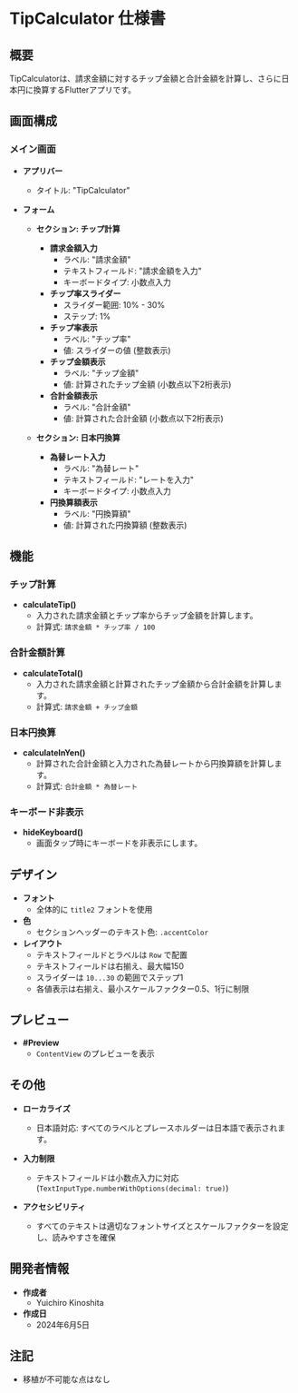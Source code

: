 # TipCalculator 仕様書

## 概要
TipCalculatorは、請求金額に対するチップ金額と合計金額を計算し、さらに日本円に換算するFlutterアプリです。

## 画面構成
### メイン画面
- **アプリバー**
  - タイトル: "TipCalculator"

- **フォーム**
  - **セクション: チップ計算**
    - **請求金額入力**
      - ラベル: "請求金額"
      - テキストフィールド: "請求金額を入力"
      - キーボードタイプ: 小数点入力
    - **チップ率スライダー**
      - スライダー範囲: 10% - 30%
      - ステップ: 1%
    - **チップ率表示**
      - ラベル: "チップ率"
      - 値: スライダーの値 (整数表示)
    - **チップ金額表示**
      - ラベル: "チップ金額"
      - 値: 計算されたチップ金額 (小数点以下2桁表示)
    - **合計金額表示**
      - ラベル: "合計金額"
      - 値: 計算された合計金額 (小数点以下2桁表示)

  - **セクション: 日本円換算**
    - **為替レート入力**
      - ラベル: "為替レート"
      - テキストフィールド: "レートを入力"
      - キーボードタイプ: 小数点入力
    - **円換算額表示**
      - ラベル: "円換算額"
      - 値: 計算された円換算額 (整数表示)

## 機能
### チップ計算
- **calculateTip()**
  - 入力された請求金額とチップ率からチップ金額を計算します。
  - 計算式: `請求金額 * チップ率 / 100`

### 合計金額計算
- **calculateTotal()**
  - 入力された請求金額と計算されたチップ金額から合計金額を計算します。
  - 計算式: `請求金額 + チップ金額`

### 日本円換算
- **calculateInYen()**
  - 計算された合計金額と入力された為替レートから円換算額を計算します。
  - 計算式: `合計金額 * 為替レート`

### キーボード非表示
- **hideKeyboard()**
  - 画面タップ時にキーボードを非表示にします。

## デザイン
- **フォント**
  - 全体的に `title2` フォントを使用
- **色**
  - セクションヘッダーのテキスト色: `.accentColor`
- **レイアウト**
  - テキストフィールドとラベルは `Row` で配置
  - テキストフィールドは右揃え、最大幅150
  - スライダーは `10...30` の範囲でステップ1
  - 各値表示は右揃え、最小スケールファクター0.5、1行に制限

## プレビュー
- **#Preview**
  - `ContentView` のプレビューを表示

## その他
- **ローカライズ**
  - 日本語対応: すべてのラベルとプレースホルダーは日本語で表示されます。

- **入力制限**
  - テキストフィールドは小数点入力に対応 (`TextInputType.numberWithOptions(decimal: true)`)

- **アクセシビリティ**
  - すべてのテキストは適切なフォントサイズとスケールファクターを設定し、読みやすさを確保

## 開発者情報
- **作成者**
  - Yuichiro Kinoshita
- **作成日**
  - 2024年6月5日

## 注記
- 移植が不可能な点はなし
